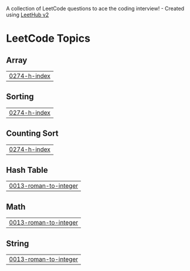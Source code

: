 A collection of LeetCode questions to ace the coding interview! - Created using [LeetHub v2](https://github.com/arunbhardwaj/LeetHub-2.0)
<!---LeetCode Topics Start-->
# LeetCode Topics
## Array
|  |
| ------- |
| [0274-h-index](https://github.com/fatalcoder29/DSA/tree/master/0274-h-index) |
## Sorting
|  |
| ------- |
| [0274-h-index](https://github.com/fatalcoder29/DSA/tree/master/0274-h-index) |
## Counting Sort
|  |
| ------- |
| [0274-h-index](https://github.com/fatalcoder29/DSA/tree/master/0274-h-index) |
## Hash Table
|  |
| ------- |
| [0013-roman-to-integer](https://github.com/fatalcoder29/DSA/tree/master/0013-roman-to-integer) |
## Math
|  |
| ------- |
| [0013-roman-to-integer](https://github.com/fatalcoder29/DSA/tree/master/0013-roman-to-integer) |
## String
|  |
| ------- |
| [0013-roman-to-integer](https://github.com/fatalcoder29/DSA/tree/master/0013-roman-to-integer) |
<!---LeetCode Topics End-->